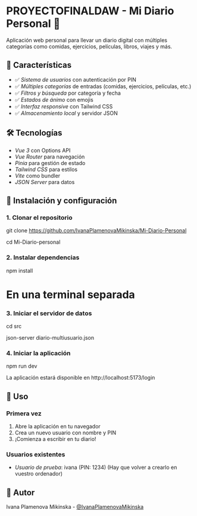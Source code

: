 # PROYECTOFINALDAW - Mi Diario Personal 📖

Aplicación web personal para llevar un diario digital con múltiples categorías como comidas, ejercicios, películas, libros, viajes y más.

## 🚀 Características

- ✅ *Sistema de usuarios* con autenticación por PIN
- ✅ *Múltiples categorías* de entradas (comidas, ejercicios, películas, etc.)
- ✅ *Filtros y búsqueda* por categoría y fecha
- ✅ *Estados de ánimo* con emojis
- ✅ *Interfaz responsive* con Tailwind CSS
- ✅ *Almacenamiento local* y servidor JSON

## 🛠️ Tecnologías

- *Vue 3* con Options API
- *Vue Router* para navegación
- *Pinia* para gestión de estado
- *Tailwind CSS* para estilos
- *Vite* como bundler
- *JSON Server* para datos

## 🚀 Instalación y configuración

### 1. Clonar el repositorio

git clone https://github.com/IvanaPlamenovaMikinska/Mi-Diario-Personal

cd Mi-Diario-personal

### 2. Instalar dependencias

npm install

# En una terminal separada

### 3. Iniciar el servidor de datos

cd src

json-server diario-multiusuario.json

### 4. Iniciar la aplicación

npm run dev

La aplicación estará disponible en http://localhost:5173/login

## 📖 Uso

### Primera vez
1. Abre la aplicación en tu navegador
2. Crea un nuevo usuario con nombre y PIN
3. ¡Comienza a escribir en tu diario!

### Usuarios existentes
- *Usuario de prueba*: ivana (PIN: 1234)
(Hay que volver a crearlo en vuestro ordenador)

## 👤 Autor

Ivana Plamenova Mikinska - [@IvanaPlamenovaMikinska](https://github.com/IvanaPlamenovaMikinska)
